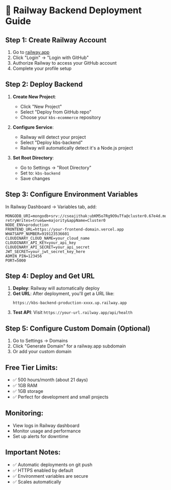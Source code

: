 # 🚂 Railway Backend Deployment Guide

## Step 1: Create Railway Account

1. Go to [railway.app](https://railway.app)
2. Click "Login" → "Login with GitHub"
3. Authorize Railway to access your GitHub account
4. Complete your profile setup

## Step 2: Deploy Backend

1. **Create New Project**:
   - Click "New Project"
   - Select "Deploy from GitHub repo"
   - Choose your `kbs-ecommerce` repository

2. **Configure Service**:
   - Railway will detect your project
   - Select "Deploy kbs-backend"
   - Railway will automatically detect it's a Node.js project

3. **Set Root Directory**:
   - Go to Settings → "Root Directory"
   - Set to: `kbs-backend`
   - Save changes

## Step 3: Configure Environment Variables

In Railway Dashboard → Variables tab, add:

```env
MONGODB_URI=mongodb+srv://cseajithak:ubKM5o7Rg9O9uTfa@cluster0.67e4d.mongodb.net/kbs?retryWrites=true&w=majority&appName=Cluster0
NODE_ENV=production
FRONTEND_URL=https://your-frontend-domain.vercel.app
WHATSAPP_NUMBER=919123536601
CLOUDINARY_CLOUD_NAME=your_cloud_name
CLOUDINARY_API_KEY=your_api_key
CLOUDINARY_API_SECRET=your_api_secret
JWT_SECRET=your_jwt_secret_key_here
ADMIN_PIN=123456
PORT=5000
```

## Step 4: Deploy and Get URL

1. **Deploy**: Railway will automatically deploy
2. **Get URL**: After deployment, you'll get a URL like:
   ```
   https://kbs-backend-production-xxxx.up.railway.app
   ```
3. **Test API**: Visit `https://your-url.railway.app/api/health`

## Step 5: Configure Custom Domain (Optional)

1. Go to Settings → Domains
2. Click "Generate Domain" for a railway.app subdomain
3. Or add your custom domain

## Free Tier Limits:
- ✅ 500 hours/month (about 21 days)
- ✅ 1GB RAM
- ✅ 1GB storage
- ✅ Perfect for development and small projects

## Monitoring:
- View logs in Railway dashboard
- Monitor usage and performance
- Set up alerts for downtime

## Important Notes:
- ✅ Automatic deployments on git push
- ✅ HTTPS enabled by default
- ✅ Environment variables are secure
- ✅ Scales automatically